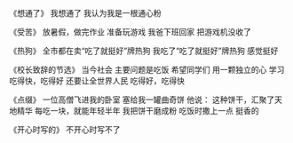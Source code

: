
《想通了》
我想通了
我认为我是一根通心粉


《受苦》
放暑假，做完作业
准备玩游戏
我爸下班回家
把游戏机没收了


《热狗》
全市都在卖“吃了就挺好”牌热狗
我吃了“吃了就挺好”牌热狗
感觉挺好


《校长致辞的节选》
当今社会
主要问题是吃饭
希望同学们
用一颗独立的心
学习吃得快，吃得好
还要让全世界人民
吃得好，吃得快


《点缀》
一位高僧飞进我的卧室
塞给我一罐曲奇饼
他说：
这种饼干，汇聚了天地精华
每吃一块，就能年轻半年
我把饼干磨成粉
吃饭时撒上一点
挺香的


《开心时写的》
不开心时写不了